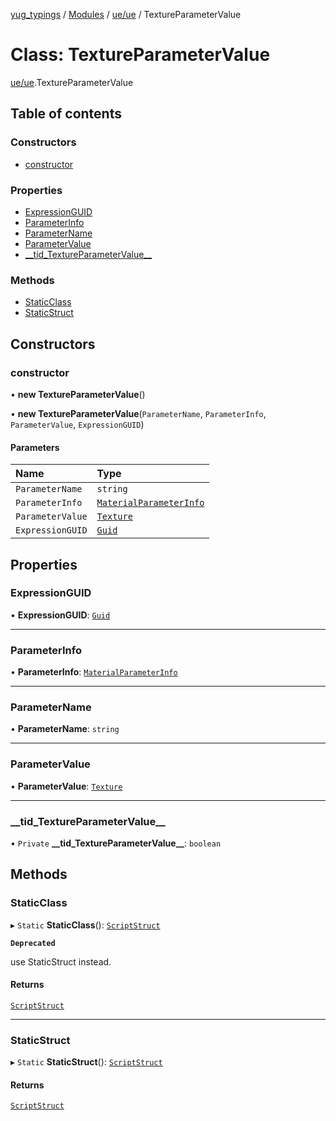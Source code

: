 [yug_typings](../README.md) / [Modules](../modules.md) / [ue/ue](../modules/ue_ue.md) / TextureParameterValue

# Class: TextureParameterValue

[ue/ue](../modules/ue_ue.md).TextureParameterValue

## Table of contents

### Constructors

- [constructor](ue_ue.TextureParameterValue.md#constructor)

### Properties

- [ExpressionGUID](ue_ue.TextureParameterValue.md#expressionguid)
- [ParameterInfo](ue_ue.TextureParameterValue.md#parameterinfo)
- [ParameterName](ue_ue.TextureParameterValue.md#parametername)
- [ParameterValue](ue_ue.TextureParameterValue.md#parametervalue)
- [\_\_tid\_TextureParameterValue\_\_](ue_ue.TextureParameterValue.md#__tid_textureparametervalue__)

### Methods

- [StaticClass](ue_ue.TextureParameterValue.md#staticclass)
- [StaticStruct](ue_ue.TextureParameterValue.md#staticstruct)

## Constructors

### constructor

• **new TextureParameterValue**()

• **new TextureParameterValue**(`ParameterName`, `ParameterInfo`, `ParameterValue`, `ExpressionGUID`)

#### Parameters

| Name | Type |
| :------ | :------ |
| `ParameterName` | `string` |
| `ParameterInfo` | [`MaterialParameterInfo`](ue_ue.MaterialParameterInfo.md) |
| `ParameterValue` | [`Texture`](ue_ue.Texture.md) |
| `ExpressionGUID` | [`Guid`](ue_ue_s.Guid.md) |

## Properties

### ExpressionGUID

• **ExpressionGUID**: [`Guid`](ue_ue_s.Guid.md)

___

### ParameterInfo

• **ParameterInfo**: [`MaterialParameterInfo`](ue_ue.MaterialParameterInfo.md)

___

### ParameterName

• **ParameterName**: `string`

___

### ParameterValue

• **ParameterValue**: [`Texture`](ue_ue.Texture.md)

___

### \_\_tid\_TextureParameterValue\_\_

• `Private` **\_\_tid\_TextureParameterValue\_\_**: `boolean`

## Methods

### StaticClass

▸ `Static` **StaticClass**(): [`ScriptStruct`](ue_ue.ScriptStruct.md)

**`Deprecated`**

use StaticStruct instead.

#### Returns

[`ScriptStruct`](ue_ue.ScriptStruct.md)

___

### StaticStruct

▸ `Static` **StaticStruct**(): [`ScriptStruct`](ue_ue.ScriptStruct.md)

#### Returns

[`ScriptStruct`](ue_ue.ScriptStruct.md)
